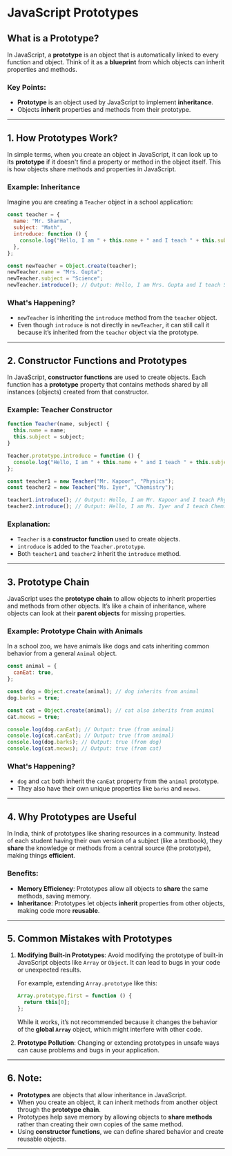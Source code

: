 # JavaScript Prototypes

## What is a Prototype?

In JavaScript, a **prototype** is an object that is automatically linked to every function and object. Think of it as a **blueprint** from which objects can inherit properties and methods.

### Key Points:

- **Prototype** is an object used by JavaScript to implement **inheritance**.
- Objects **inherit** properties and methods from their prototype.

---

## 1. **How Prototypes Work?**

In simple terms, when you create an object in JavaScript, it can look up to its **prototype** if it doesn't find a property or method in the object itself. This is how objects share methods and properties in JavaScript.

### Example: Inheritance

Imagine you are creating a `Teacher` object in a school application:

```javascript
const teacher = {
  name: "Mr. Sharma",
  subject: "Math",
  introduce: function () {
    console.log("Hello, I am " + this.name + " and I teach " + this.subject);
  },
};

const newTeacher = Object.create(teacher);
newTeacher.name = "Mrs. Gupta";
newTeacher.subject = "Science";
newTeacher.introduce(); // Output: Hello, I am Mrs. Gupta and I teach Science
```

### What's Happening?

- `newTeacher` is inheriting the `introduce` method from the `teacher` object.
- Even though `introduce` is not directly in `newTeacher`, it can still call it because it’s inherited from the `teacher` object via the prototype.

---

## 2. **Constructor Functions and Prototypes**

In JavaScript, **constructor functions** are used to create objects. Each function has a **prototype** property that contains methods shared by all instances (objects) created from that constructor.

### Example: Teacher Constructor

```javascript
function Teacher(name, subject) {
  this.name = name;
  this.subject = subject;
}

Teacher.prototype.introduce = function () {
  console.log("Hello, I am " + this.name + " and I teach " + this.subject);
};

const teacher1 = new Teacher("Mr. Kapoor", "Physics");
const teacher2 = new Teacher("Ms. Iyer", "Chemistry");

teacher1.introduce(); // Output: Hello, I am Mr. Kapoor and I teach Physics
teacher2.introduce(); // Output: Hello, I am Ms. Iyer and I teach Chemistry
```

### Explanation:

- `Teacher` is a **constructor function** used to create objects.
- `introduce` is added to the `Teacher.prototype`.
- Both `teacher1` and `teacher2` inherit the `introduce` method.

---

## 3. **Prototype Chain**

JavaScript uses the **prototype chain** to allow objects to inherit properties and methods from other objects. It’s like a chain of inheritance, where objects can look at their **parent objects** for missing properties.

### Example: Prototype Chain with Animals

In a school zoo, we have animals like dogs and cats inheriting common behavior from a general `Animal` object.

```javascript
const animal = {
  canEat: true,
};

const dog = Object.create(animal); // dog inherits from animal
dog.barks = true;

const cat = Object.create(animal); // cat also inherits from animal
cat.meows = true;

console.log(dog.canEat); // Output: true (from animal)
console.log(cat.canEat); // Output: true (from animal)
console.log(dog.barks); // Output: true (from dog)
console.log(cat.meows); // Output: true (from cat)
```

### What's Happening?

- `dog` and `cat` both inherit the `canEat` property from the `animal` prototype.
- They also have their own unique properties like `barks` and `meows`.

---

## 4. **Why Prototypes are Useful**

In India, think of prototypes like sharing resources in a community. Instead of each student having their own version of a subject (like a textbook), they **share** the knowledge or methods from a central source (the prototype), making things **efficient**.

### Benefits:

- **Memory Efficiency**: Prototypes allow all objects to **share** the same methods, saving memory.
- **Inheritance**: Prototypes let objects **inherit** properties from other objects, making code more **reusable**.

---

## 5. **Common Mistakes with Prototypes**

1. **Modifying Built-in Prototypes**: Avoid modifying the prototype of built-in JavaScript objects like `Array` or `Object`. It can lead to bugs in your code or unexpected results.

   For example, extending `Array.prototype` like this:

   ```javascript
   Array.prototype.first = function () {
     return this[0];
   };
   ```

   While it works, it’s not recommended because it changes the behavior of the **global `Array`** object, which might interfere with other code.

2. **Prototype Pollution**: Changing or extending prototypes in unsafe ways can cause problems and bugs in your application.

---

## 6. **Note:**

- **Prototypes** are objects that allow inheritance in JavaScript.
- When you create an object, it can inherit methods from another object through the **prototype chain**.
- Prototypes help save memory by allowing objects to **share methods** rather than creating their own copies of the same method.
- Using **constructor functions**, we can define shared behavior and create reusable objects.

---
